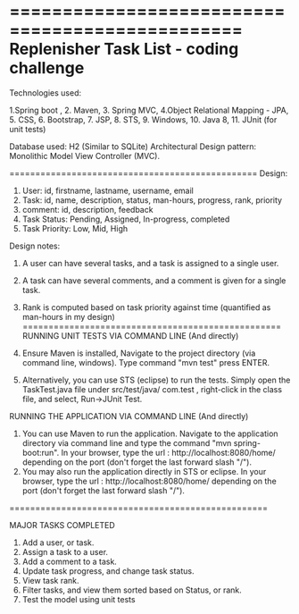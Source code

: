 ================================================
Replenisher Task List - coding challenge
================================================
Technologies used:  

 1.Spring boot , 2. Maven, 3. Spring MVC, 
 4.Object Relational Mapping - JPA, 
 5. CSS, 6. Bootstrap, 7. JSP,
 8. STS, 9. Windows, 10. Java 8, 11. JUnit (for unit tests) 
 
 Database used: H2 (Similar to SQLite)
 Architectural Design pattern: Monolithic Model View Controller (MVC).
 
 ================================================
 Design:
 
 1. User:          id, firstname, lastname, username, email
 2. Task:          id, name, description, status, man-hours, progress, rank, priority
 3. comment:       id, description, feedback
 4. Task Status:   Pending, Assigned, In-progress, completed
 5. Task Priority: Low, Mid, High  
 
 Design notes: 
 1. A user can have several tasks, and a task is assigned to a single user.
 2. A task can have several comments, and a comment is given for a single task.
 4. Rank is computed based on task priority against time (quantified as man-hours in my design)
 ==================================================
RUNNING UNIT TESTS VIA COMMAND LINE (And directly)
   
1. Ensure Maven is installed, Navigate to the project directory (via command line, windows). Type command "mvn test" press ENTER.

2. Alternatively, you can use STS (eclipse) to run the tests. Simply open the TaskTest.java file under src/test/java/ com.test , right-click in the class file, and select, Run->JUnit Test.

RUNNING THE APPLICATION VIA COMMAND LINE (And directly)

1. You can use Maven to run the application. Navigate to the application directory via command line and type the command "mvn spring-boot:run". In your browser, type the url : http://localhost:8080/home/ depending on the port (don't forget the last forward slash "/").
2. You may also run the application directly in STS or eclipse. In your browser, type the url : http://localhost:8080/home/ depending on the port (don't forget the last forward slash "/").

==================================================

MAJOR TASKS COMPLETED

1. Add a user, or task.
2. Assign a task to a user.
3. Add a comment to a task.
4. Update task progress, and change task status.
5. View task rank.
6. Filter tasks, and view them sorted based on Status, or rank.
7. Test the model using unit tests
 


  
 
 
 
